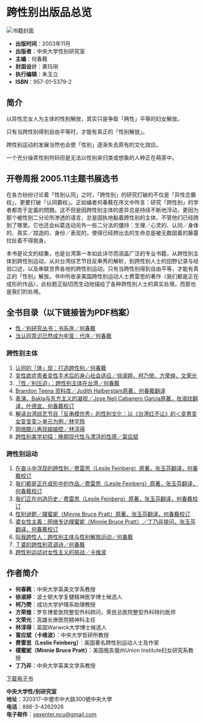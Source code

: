 # 跨性别出版品总览

![书籍封面](bookcoverimages/0027.jpg)

- **出版时间**：2003年11月
- **出版者**：中央大学性别研究室
- **主编**：何春蕤
- **封面设计**：黄玛琍
- **执行编辑**：朱玉立
- **ISBN**：957-01-5379-2

## 简介

以异性恋女人为主体的性别解放，其实只是争取「两性」平等的妇女解放。

只有当跨性别得到自由平等时，才能有真正的「性别解放」。

跨性别运动的发展当然也会使「性别」逐渐失去原有的文化效应。

一个充分操弄性别符码但是无法以性别来归类或想象的人种正在萌芽中。

## 开卷周报 2005.11主题书展选书

在各方纷纷讨论着「性别认同」之时，「跨性别」的研究打破的不仅是「异性恋霸权」，更要打破「认同霸权」。正如编者何春蕤在序文中所言：研究「跨性别」的学者都苦于定義的問題。这不但是因跨性别主体的差异总是持续不断地浮动，更因为那个被性别二分论所渗透的语言，总是固执地黏着跨性别的主体，不管他们已经跨到了哪里。它也还会纠葛连动另外一些二分法的僵持：生理／心灵的、认同／身体的、真实／捏造的、身份／表现的，使得已经跨出去的生命总是被无数固着的藤蔓拉扯着不得脱身。

本书是论文的结集，也是台湾第一本如此详尽而涵盖广泛的专业书籍，从跨性别主体到跨性别运动，从对台湾综艺节目反串秀的解析，到跨性别人士的田野记录与经验口述，以及串联世界各地的跨性别运动。只有当跨性别得到自由平等，才能有真正的「性别」解放。书中所收录美国跨性别运动人士费雷思的著作〈我们都是正在成形的作品〉，此标题正贴切而生动地描绘了各种跨性别人士的真实处境，而那也是我们的处境。

## 全书目录（以下链接皆为PDF档案）

- [性／别研究丛书：书系序／何春蕤](2003/transgender/pdf/00.pdf)
- [当认同意识已然成为牢笼：代序／何春蕤](2003/transgender/pdf/01.pdf)

### 跨性别主体

1. [认同的「体」现：打造跨性别／何春蕤](2003/transgender/pdf/02.pdf)
2. [变性欲症患者变性手术后的身心社会适应／徐淑婷、柯乃熒、方荣煌、文荣光](2003/transgender/pdf/03.pdf)
3. [「性／别压迫」：跨性别主体在台湾／何春蕤](2003/transgender/pdf/04.pdf)
4. [Brandon Teena 资料库／Judith Halberstam原著，何春蕤翻译](2003/transgender/pdf/05.pdf)
5. [表演、Bakla与东方主义的凝视／Jose Neil Cabanero Garcia原著，张淑纹翻译，叶德宣、何春蕤校订](2003/transgender/pdf/06.pdf)
6. [解读台湾综艺节目「反串模仿秀」的性别文化：以《台湾红不让》的＜变男变女变变变＞单元为例／林宇玲](2003/transgender/pdf/07.pdf)
7. [网络酷儿再现娘娘腔／林淳得](2003/transgender/pdf/08.pdf)
8. [跨性别美学初探：晚期现代性与漂浮的性感／甯应斌](2003/transgender/pdf/09.pdf)

### 跨性别运动

1. [在奋斗中浮现的跨性别／费雷思（Lesile Feinberg）原著，张玉芬翻译，何春蕤校订](2003/transgender/pdf/10.pdf)
2. [我们都是正在成形中的作品／费雷思（Lesile Feinberg）原著，张玉芬翻译，何春蕤校订](2003/transgender/pdf/11.pdf)
3. [我们正在创造历史／费雷思（Lesile Feinberg）原著，张玉芬翻译，何春蕤校订](2003/transgender/pdf/12.pdf)
4. [性别谜题／樸蜜妮（Minnie Bruce Pratt）原著，张玉芬翻译，何春蕤校订](2003/transgender/pdf/13.pdf)
5. [婆女性主義：网络专访樸蜜妮（Minnie Bruce Pratt）／丁乃非提问，张玉芬翻译，何春蕤校订](2003/transgender/pdf/14.pdf)
6. [叫我跨性人：跨性别主体与性别解放运动／何春蕤](2003/transgender/pdf/15.pdf)
7. [Ｔ婆的跨性别蓝调诗／何春蕤](2003/transgender/pdf/16.pdf)
8. [跨性别运动对女性主义的挑战／卡维波](2003/transgender/pdf/17.pdf)

## 作者简介

- **何春蕤**：中央大学英美文学系教授
- **徐淑婷**：波士顿大学复健精神医学博士候选人
- **柯乃熒**：成功大学护理系助理教授
- **方荣煌**：罗东博爱医院整型外科顾问，荣民总医院整型外科特约医师
- **文荣光**：高雄长庚医院精神科主任
- **林淳得**：英国Warwick大学博士候选人
- **甯应斌（卡维波）**：中央大学哲研所教授
- **费雷思（Leslie Feinberg）**：美国著名跨性别运动人士及作家
- **樸蜜妮（Minnie Bruce Pratt）**：美国俄亥俄州Union Institute妇女研究系教授
- **丁乃非**：中央大学英美文学系教授

[下载电子书](2003/transgender/pdf/跨性别.pdf)

**中央大学性/别研究室**  
**地址**：320317-中壢市中大路300號中央大學  
**电话**：886-3-4262926  
**电子邮件**：[sexenter.ncu@gmail.com](mailto:sexenter.ncu@gmail.com)
<!-- tcd_original_link https://sex.ncu.edu.tw/publication/book_common_27.html -->
